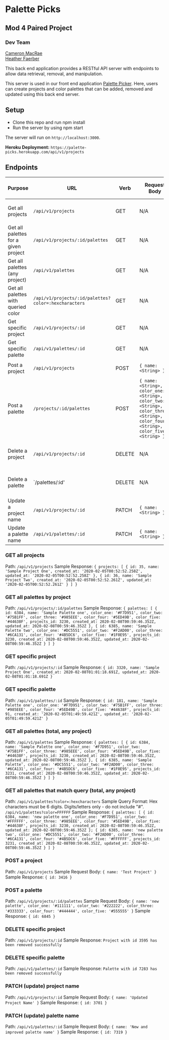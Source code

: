 # Palette Picks
## Mod 4 Paired Project
### Dev Team
[Cameron MacRae](https://github.com/cammac60)  
[Heather Faerber](https://github.com/hfaerber)  

This back end application provides a RESTful API server with endpoints to allow data retrieval, removal, and manipulation.

This server is used in our front end application [Palette Picker](https://github.com/hfaerber/Palette_Picker).  Here, users can create projects and color palettes that can be added, removed and updated using this back end server.

## Setup
- Clone this repo and run npm install
- Run the server by using npm start

The server will run on `http://localhost:3000`.

**Heroku Deployment:** `https://palette-picks.herokuapp.com/api/v1/projects`

## Endpoints  

| Purpose | URL | Verb | Request Body | Sample Success Response |
|----|----|----|----|----|
| Get all projects |`/api/v1/projects`| GET | N/A | `{projects: [{}, {}, ...]}`   [See example](#all_projects) |
| Get all palettes for a given project |`/api/v1/projects/:id/palettes`| GET | N/A | `{palettes: [{}, {}, ...]}` [See example](#all_palettes_by_project) |
| Get all palettes (any project) |`/api/v1/palettes`| GET | N/A | `{palettes: [{}, {}, ...]}` [See example](#all_palettes_total) |
| Get all palettes with queried color |`/api/v1/projects/:id/palettes?color=:hexcharacters`| GET | N/A | `{palettes: [{}, {}, ...]}` [See example](#all_palettes_by_query) |
| Get specific project |`/api/v1/projects/:id`| GET | N/A | `{}`    [See example](#one_project) |
| Get specific palette |`/api/v1/palettes/:id`| GET | N/A | `{}`  [See example](#one_palette) |
| Post a project |`/api/v1/projects`| POST | `{ name: <String> }` | `{ id: <Number> }` [See example](#post_project) |
| Post a palette |`/projects/:id/palettes`| POST | `{ name: <String>, color_one: <String>, color_two: <String>, color_three: <String>, color_four: <String>, color_five: <String> }` | `{ id: <Number> }` [See example](#post_palette) |
| Delete a project |`/api/v1/projects/:id`| DELETE | N/A | `Project with id 3595 has been removed successfully` [See example](#delete_project) |
| Delete a palette |`/palettes/:id'| DELETE | N/A | `Palette with id 7283 has been removed successfully` [See example](#delete_palette) |
| Update a project name |`/api/v1/projects/:id`| PATCH | `{ name: <String> }` | `{ id: <Number> }`    [See example](#update_project) |
| Update a palette name |`/api/v1/palettes/:id`| PATCH | `{ name: <String> }` | `{ id: <Number> }`    [See example](#update_palette) |

### <a name="all_projects"></a> GET all projects
Path: `/api/v1/projects`
Sample Response:
`{ projects:
   [ { id: 35,
       name: 'Sample Project One',
       created_at: '2020-02-05T00:52:52.258Z',
       updated_at: '2020-02-05T00:52:52.258Z' },
     { id: 36,
       name: 'Sample Project Two',
       created_at: '2020-02-05T00:52:52.261Z',
       updated_at: '2020-02-05T00:52:52.261Z' } ] }`

### <a name="all_palettes_by_project"></a> GET all palettes by project
Path: `/api/v1/projects/:id/palettes`
Sample Response:
`{ palettes:
   [ { id: 6384,
       name: 'Sample Palette one',
       color_one: '#F7D951',
       color_two: '#75B1FF',
       color_three: '#985EEE',
       color_four: '#5ED49B',
       color_five: '#44638F',
       projects_id: 3230,
       created_at: 2020-02-08T00:59:46.352Z,
       updated_at: 2020-02-08T00:59:46.352Z },
     { id: 6385,
       name: 'Sample Palette two',
       color_one: '#DC5551',
       color_two: '#F2AD00',
       color_three: '#6CA131',
       color_four: '#4B5DC6',
       color_five: '#1F0E95',
       projects_id: 3230,
       created_at: 2020-02-08T00:59:46.352Z,
       updated_at: 2020-02-08T00:59:46.352Z } ] }`

### <a name="one_project"></a> GET specific project
Path: `/api/v1/projects/:id`
Sample Response:
`{ id: 3320,
  name: 'Sample Project One',
  created_at: 2020-02-08T01:01:18.691Z,
  updated_at: 2020-02-08T01:01:18.691Z }`

### <a name="one_palette"></a> GET specific palette
Path: `/api/v1/palettes/:id`
Sample Response:
`{ id: 181,
  name: 'Sample Palette one',
  color_one: '#F7D951',
  color_two: '#75B1FF',
  color_three: '#985EEE',
  color_four: '#5ED49B',
  color_five: '#44638F',
  projects_id: 91,
  created_at: '2020-02-05T01:49:59.421Z',
  updated_at: '2020-02-05T01:49:59.421Z' }`

### <a name="all_palettes_total"></a> GET all palettes (total, any project)
Path: `/api/v1/palettes`
Sample Response:
`{ palettes:
   [ { id: 6384,
       name: 'Sample Palette one',
       color_one: '#F7D951',
       color_two: '#75B1FF',
       color_three: '#985EEE',
       color_four: '#5ED49B',
       color_five: '#44638F',
       projects_id: 3230,
       created_at: 2020-02-08T00:59:46.352Z,
       updated_at: 2020-02-08T00:59:46.352Z },
     { id: 6385,
       name: 'Sample Palette',
       color_one: '#DC5551',
       color_two: '#F2AD00',
       color_three: '#6CA131',
       color_four: '#4B5DC6',
       color_five: '#1F0E95',
       projects_id: 3231,
       created_at: 2020-02-08T00:59:46.352Z,
       updated_at: 2020-02-08T00:59:46.352Z } ] }`

### <a name="all_palettes_by_query"></a> GET all palettes that match query (total, any project)
Path: `/api/v1/palettes?color=:hexcharacters`
Sample Query Format:
Hex characters must be 6 digits. Digits/letters only - do not include "#".
`/api/v1/palettes?color=FFFFFF`
Sample Response:
`{ palettes:
  [ { id: 6384,
    name: 'new palette one',
    color_one: '#F7D951',
    color_two: '#FFFFFF',
    color_three: '#985EEE',
    color_four: '#5ED49B',
    color_five: '#44638F',
    projects_id: 3230,
    created_at: 2020-02-08T00:59:46.352Z,
    updated_at: 2020-02-08T00:59:46.352Z
  };
  { id: 6385,
    name: 'new palette two',
    color_one: '#DC5551',
    color_two: '#F2AD00',
    color_three: '#6CA131',
    color_four: '#4B5DC6',
    color_five: '#FFFFFF',
    projects_id: 3231,
    created_at: 2020-02-08T00:59:46.352Z,
    updated_at: 2020-02-08T00:59:46.352Z
  } ] }`

### <a name="post_project"></a> POST a project
Path: `/api/v1/projects`
Sample Request Body:
`{ name: 'Test Project' }`
Sample Response:
`{ id: 3416 }`

### <a name="post_palette"></a> POST a palette
Path: `/api/v1/projects/:id/palettes`
Sample Request Body:
`{
  name: 'new palette',
  color_one: '#111111',
  color_two: '#222222',
  color_three: '#333333',
  color_four: '#444444',
  color_five: '#555555'
}`
Sample Response:
`{ id: 6845 }`

### <a name="delete_project"></a> DELETE specific project
Path: `/api/v1/projects/:id`
Sample Response:
`Project with id 3595 has been removed successfully`

### <a name="delete_palette"></a> DELETE specific palette
Path: `/api/v1/palettes/:id`
Sample Response:
`Palette with id 7283 has been removed successfully`

### <a name="update_project"></a> PATCH (update) project name
Path: `/api/v1/projects/:id`
Sample Request Body:
`{ name: 'Updated Project Name' }`
Sample Response:
`{ id: 3701 }`

### <a name="update_palette"></a> PATCH (update) palette name
Path: `/api/v1/palettes/:id`
Sample Request Body:
`{ name: 'New and improved palette name' }`
Sample Response:
`{ id: 7319 }`
